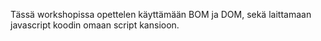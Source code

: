 Tässä workshopissa opettelen käyttämään BOM ja DOM, sekä laittamaan javascript koodin omaan script kansioon.